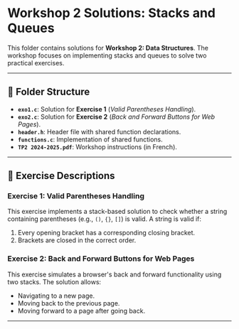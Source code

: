 # Workshop 2 Solutions: Stacks and Queues

This folder contains solutions for **Workshop 2: Data Structures**. The workshop focuses on implementing stacks and queues to solve two practical exercises.

---

## 📁 Folder Structure
- **`exo1.c`**: Solution for **Exercise 1** (*Valid Parentheses Handling*).  
- **`exo2.c`**: Solution for **Exercise 2** (*Back and Forward Buttons for Web Pages*).  
- **`header.h`**: Header file with shared function declarations.  
- **`functions.c`**: Implementation of shared functions.  
- **`TP2 2024-2025.pdf`**: Workshop instructions (in French).

---

## 📝 Exercise Descriptions

### Exercise 1: Valid Parentheses Handling  
This exercise implements a stack-based solution to check whether a string containing parentheses (e.g., `()`, `{}`, `[]`) is valid. A string is valid if:  
1. Every opening bracket has a corresponding closing bracket.  
2. Brackets are closed in the correct order.

### Exercise 2: Back and Forward Buttons for Web Pages  
This exercise simulates a browser's back and forward functionality using two stacks. The solution allows:  
- Navigating to a new page.  
- Moving back to the previous page.  
- Moving forward to a page after going back.

---
